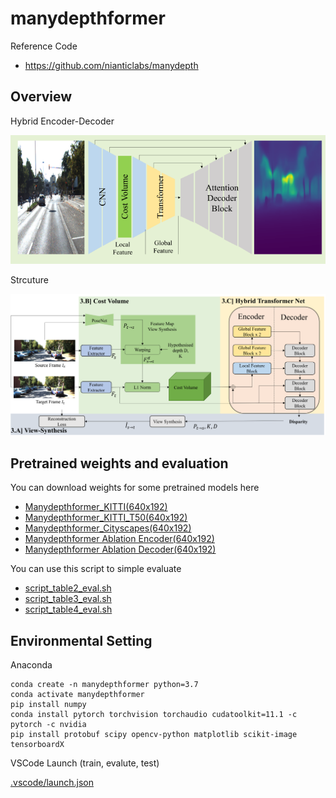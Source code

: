 # manydepthformer

Reference Code 

- https://github.com/nianticlabs/manydepth
    
## Overview

Hybrid Encoder-Decoder 

![structure](https://github.com/fogfog2/manydepthformer/blob/master/assets/manydepthformer_graphical_abstract.png)


Strcuture

![detailed_structure](https://github.com/fogfog2/manydepthformer/blob/master/assets/manydepthformer_structure.png)


## Pretrained weights and evaluation

You can download weights for some pretrained models here

- [Manydepthformer_KITTI(640x192)]
- [Manydepthformer_KITTI_T50(640x192)]
- [Manydepthformer_Cityscapes(640x192)]
- [Manydepthformer Ablation Encoder(640x192)]
- [Manydepthformer Ablation Decoder(640x192)]

You can use this script to simple evaluate

- [script_table2_eval.sh]
- [script_table3_eval.sh]
- [script_table4_eval.sh]


## Environmental Setting 

Anaconda 

    conda create -n manydepthformer python=3.7
    conda activate manydepthformer
    pip install numpy
    conda install pytorch torchvision torchaudio cudatoolkit=11.1 -c pytorch -c nvidia
    pip install protobuf scipy opencv-python matplotlib scikit-image tensorboardX


VSCode Launch (train, evalute, test)

   [.vscode/launch.json]
  




  [Manydepthformer_KITTI(640x192)]: <https://drive.google.com/file/d/1f3cX6-ZhlOK-wQG-uZjqujUkUgJgL4-3/view?usp=sharing>
  [Manydepthformer_KITTI_T50(640x192)]: <https://drive.google.com/file/d/1C0aEe1mO4ChQgE9r7TadSYMkbZ32dhKB/view?usp=sharing>
  [Manydepthformer_Cityscapes(640x192)]: <https://drive.google.com/file/d/1DmqjemWvSN6Fc-SjmVBKFNDdp7giwWUW/view?usp=sharing> 
  [Manydepthformer Ablation Encoder(640x192)]: <https://drive.google.com/drive/folders/1rmH9e9l1Pd6o3q5Iq3AXUELRljfQi1YJ?usp=sharing>
  [Manydepthformer Ablation Decoder(640x192)]: <https://drive.google.com/file/d/1AX8LN-qD5EAfrWUsrkPWWo0qVeCfbwUY/view?usp=sharing>
  
  [script_table2_eval.sh]: <https://github.com/fogfog2/manydepthformer/blob/master/script_table2_eval.sh>
  [script_table3_eval.sh]: <https://github.com/fogfog2/manydepthformer/blob/master/script_table3_eval.sh>
  [script_table4_eval.sh]: <https://github.com/fogfog2/manydepthformer/blob/master/script_table4_eval.sh>
  [.vscode/launch.json]: <https://github.com/fogfog2/manydepthformer/blob/master/.vscode/launch.json>
